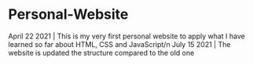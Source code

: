 # Personal-Website
April 22 2021 | This is my very first personal website to apply what I have learned so far about HTML, CSS and JavaScript/n
July 15 2021 | The website is updated the structure compared to the old one
